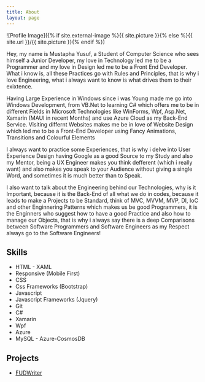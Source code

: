 ```yaml
---
title: About
layout: page
---
```

![Profile Image]({% if site.external-image %}{{ site.picture }}{% else %}{{ site.url }}/{{ site.picture }}{% endif %})

<p>Hey, my name is Mustapha Yusuf, a Student of Computer Science who sees himself a Junior Developer, my love in Technology led me to be a Programmer and my love in Design led me to be a Front End Developer. What i know is, all these Practices go with Rules and Principles, that is why i love Engineering, what i always want to know is what drives them to their exixtence.</p>

<p>Having Large Experience in Windows since i was Young made me go into Windows Development, from VB.Net to learning C# which offers me to be in different Fields in Microsoft Technologies like WinForms, Wpf, Asp.Net, Xamarin (MAUI in recent Months) and use Azure Cloud as my Back-End Service. Visiting differnt Websites makes me be in love of Website Design which led me to be a Front-End Developer using Fancy Animations, Transitions and Colourful Elements</p>

<p>I always want to practice some Experiences, that is why i delve into User Experience Design having Google as a good Source to my Study and also my Mentor, being a UX Engineer makes you think defferent (which i really want) and also makes you speak to your Audience without giving a single Word, and sometimes it is much better than to Speak.</p>

<p>I also want to talk about the Engineering behind our Technologies, why is it Important, because it is the Back-End of all what we do in codes, because it leads to make a Projects to be Standard, think of MVC, MVVM, MVP, DI, IoC and other Enginnering Patterns which makes us be good Programmers, it is the Enginners who suggest how to have a good Practice and also how to manage our Objects, that is why i always say there is a deep Comparisons between Software Programmers and Software Engineers as my Respect always go to the Software Engineers!</p>
<h2>Skills</h2>
<ul class="skill-list">
	<li>HTML - XAML</li>
	<li>Responsive (Mobile First)</li>
	<li>CSS</li>
	<li>Css Frameworks (Bootstrap)</li>
	<li>Javascript</li>
	<li>Javascript Frameworks (Jquery)</li>
	<li>Git</li>
	<li>C#</li>
	<li>Xamarin</li>
	<li>Wpf</li>
	<li>Azure</li>
	<li>MySQL - Azure-CosmosDB</li>
</ul>

<h2>Projects</h2>

<ul>
	<li><a href="https://github.com/mustaphayusuf/fudwriter">FUDWriter</a></li>
</ul>
